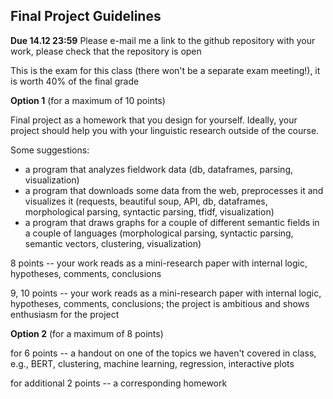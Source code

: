 ## Final Project Guidelines

**Due 14.12 23:59** Please e-mail me a link to the github repository with your work, please check that the repository is open

This is the exam for this class (there won't be a separate exam meeting!), it is worth 40% of the final grade

**Option 1** (for a maximum of 10 points)

Final project as a homework that you design for yourself. Ideally, your project should help you with your linguistic research outside of the course.

Some suggestions:

* a program that analyzes fieldwork data (db, dataframes, parsing, visualization)
* a program that downloads some data from the web, preprocesses it and visualizes it (requests, beautiful soup, API, db, dataframes, morphological parsing, syntactic parsing, tfidf, visualization)
* a program that draws graphs for a couple of different semantic fields in a couple of languages (morphological parsing, syntactic parsing, semantic vectors, clustering, visualization)

8 points -- your work reads as a mini-research paper with internal logic, hypotheses, comments, conclusions

9, 10 points -- your work reads as a mini-research paper with internal logic, hypotheses, comments, conclusions; the project is ambitious and shows enthusiasm for the project

**Option 2** (for a maximum of 8 points)

for 6 points -- a handout on one of the topics we haven't covered in class, e.g., BERT, clustering, machine learning, regression, interactive plots

for additional 2 points -- a corresponding homework




